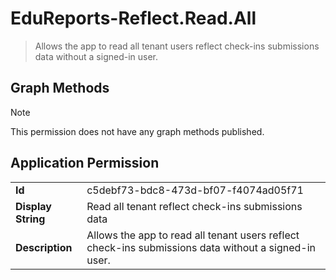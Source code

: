 # EduReports-Reflect.Read.All

> Allows the app to read all tenant users reflect check-ins submissions data without a signed-in user.
## Graph Methods

> [!NOTE]
> This permission does not have any graph methods published.

## Application Permission
|||
|-|-|
|**Id**|c5debf73-bdc8-473d-bf07-f4074ad05f71|
|**Display String**|Read all tenant reflect check-ins submissions data|
|**Description**|Allows the app to read all tenant users reflect check-ins submissions data without a signed-in user.|
